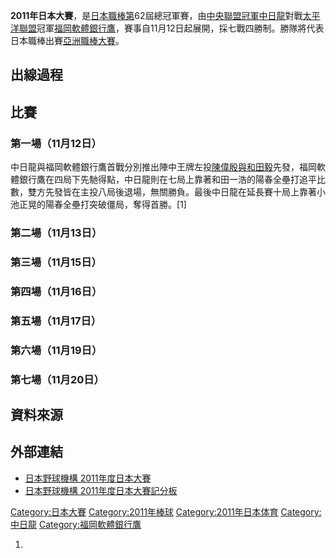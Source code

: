 **2011年日本大賽**，是[日本職棒第](https://zh.wikipedia.org/wiki/日本職棒 "wikilink")62屆總冠軍賽，由[中央聯盟冠軍](https://zh.wikipedia.org/wiki/中央聯盟 "wikilink")[中日龍](../Page/中日龍.md "wikilink")對戰[太平洋聯盟](../Page/太平洋聯盟.md "wikilink")冠軍[福岡軟體銀行鷹](https://zh.wikipedia.org/wiki/福岡軟體銀行鷹 "wikilink")，賽事自11月12日起展開，採七戰四勝制。勝隊將代表日本職棒出賽[亞洲職棒大賽](../Page/2011年亞洲職棒大賽.md "wikilink")。

## 出線過程

## 比賽

### 第一場（11月12日）

中日龍與福岡軟體銀行鷹首戰分別推出陣中王牌左投[陳偉殷與](https://zh.wikipedia.org/wiki/陳偉殷 "wikilink")[和田毅](../Page/和田毅.md "wikilink")先發，福岡軟體銀行鷹在四局下先馳得點，中日龍則在七局上靠著和田一浩的陽春全壘打追平比數，雙方先發皆在主投八局後退場，無關勝負。最後中日龍在延長賽十局上靠著小池正晃的陽春全壘打突破僵局，奪得首勝。\[1\]

### 第二場（11月13日）

### 第三場（11月15日）

### 第四場（11月16日）

### 第五場（11月17日）

### 第六場（11月19日）

### 第七場（11月20日）

## 資料來源

<references/>

## 外部連結

  - [日本野球機構 2011年度日本大賽](http://www.npb.or.jp/nippons/index_2011.html)
  - [日本野球機構 2011年度日本大賽記分板](http://bis.npb.or.jp/scores/nipponseries/linescore2011.html)

[Category:日本大賽](https://zh.wikipedia.org/wiki/Category:日本大賽 "wikilink") [Category:2011年棒球](https://zh.wikipedia.org/wiki/Category:2011年棒球 "wikilink") [Category:2011年日本体育](https://zh.wikipedia.org/wiki/Category:2011年日本体育 "wikilink") [Category:中日龍](https://zh.wikipedia.org/wiki/Category:中日龍 "wikilink") [Category:福岡軟體銀行鷹](https://zh.wikipedia.org/wiki/Category:福岡軟體銀行鷹 "wikilink")

1.